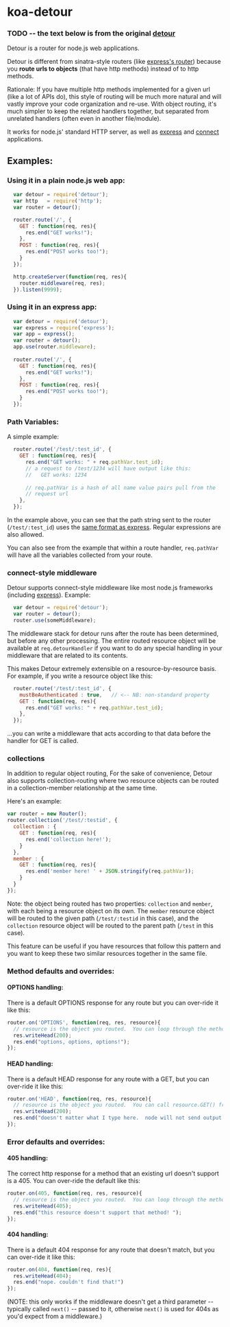 # koa-detour

### TODO -- the text below is from the original [detour](https://github.com/cainus/detour)

Detour is a router for node.js web applications.

Detour is different from sinatra-style routers (like [express's router](http://expressjs.com/api.html#app.VERB)) because you **route urls to objects** (that have http methods) instead of to http methods.

Rationale:  If you have multiple http methods implemented for a given url (like a lot of APIs do), this style of routing will be much more natural and will vastly improve your code organization and re-use.  With object routing, it's much simpler to keep the related handlers together, but separated from unrelated handlers (often even in another file/module).

It works for node.js' standard HTTP server, as well as [express](http://expressjs.com) and [connect](http://www.senchalabs.org/connect/) applications.


## Examples:

### Using it in a plain node.js web app: 

```javascript
  var detour = require('detour');
  var http   = require('http');
  var router = detour();

  router.route('/', {
    GET : function(req, res){
      res.end("GET works!");
    },
    POST : function(req, res){
      res.end("POST works too!");
    }
  });

  http.createServer(function(req, res){
    router.middleware(req, res);
  }).listen(9999);
```

### Using it in an express app:
```javascript
  var detour = require('detour');
  var express = require('express');
  var app = express();
  var router = detour();
  app.use(router.middleware);
  
  router.route('/', {
    GET : function(req, res){
      res.end("GET works!");
    },
    POST : function(req, res){
      res.end("POST works too!");
    }
  });

```
### Path Variables:
A simple example:

```javascript
  router.route('/test/:test_id', {
    GET : function(req, res){
      res.end("GET works: " + req.pathVar.test_id);
      // a request to /test/1234 will have output like this:
      //   GET works: 1234
      
      // req.pathVar is a hash of all name value pairs pull from the
      // request url
    },
  });

```
In the example above, you can see that the path string sent to the router (`/test/:test_id`) uses the [same format as express](http://expressjs.com/api.html#app.VERB).  Regular expressions are also allowed.


You can also see from the example  that within a route handler, `req.pathVar` will have all the variables collected from your route.

### connect-style middleware
Detour supports connect-style middleware like most node.js
frameworks (including [express](http://expressjs.com)).  Example:
```javascript
  var detour = require('detour');
  var router = detour();
  router.use(someMiddleware);
```

The middleware stack for detour runs after the route has been
determined, but before any other processing.  The entire routed resource
object will be available at `req.detourHandler` if you want to do any
special handling in your middleware that are related to its contents.

This makes Detour extremely extensible on a resource-by-resource basis.  For example, if you write a resource object like this:

```javascript
  router.route('/test/:test_id', {
    mustBeAuthenticated : true,   // <-- NB: non-standard property
    GET : function(req, res){
      res.end("GET works: " + req.pathVar.test_id);
    },
  });

```

...you can write a middleware that acts according to that data before the handler
for GET is called.


### collections
In addition to regular object routing, For the sake of convenience, Detour also supports collection-routing where two resource objects can be routed in a
collection-member relationship at the same time.

Here's an example:

```javascript
var router = new Router();
router.collection('/test/:testid', {
  collection : {
    GET : function(req, res){
      res.end('collection here!');
    }
  },
  member : {
    GET : function(req, res){
      res.end('member here! ' + JSON.stringify(req.pathVar));
    }
  }
});
```

Note: the object being routed has two properties: `collection` and
`member`, with each being a resource object on its own.  The `member`
resource object will be routed to the given path (`/test/:testid` in this
case), and the `collection` resource object will be routed to the parent
path (`/test` in this case).

This feature can be useful if you have resources that follow this
pattern and you want to keep these two similar resources together in the same file.


### Method defaults and overrides:

#### OPTIONS handling:
There is a default OPTIONS response for any route but you can over-ride it like this:
```javascript
router.on('OPTIONS', function(req, res, resource){
  // resource is the object you routed.  You can loop through the methods on it here if you want!
  res.writeHead(200);
  res.end("options, options, options!");
});
```

#### HEAD handling:
There is a default HEAD response for any route with a GET, but you can over-ride it like this:
```javascript
router.on('HEAD', function(req, res, resource){
  // resource is the object you routed.  You can call resource.GET() from here if you want!
  res.writeHead(200);
  res.end("doesn't matter what I type here.  node will not send output on a HEAD request")
});
```

### Error defaults and overrides:

#### 405 handling:
The correct http response for a method that an existing url doesn't support is a 405.  You can over-ride the default like this: 
```javascript
router.on(405, function(req, res, resource){
  // resource is the object you routed.  You can loop through the methods on it here if you want!
  res.writeHead(405);
  res.end("this resource doesn't support that method! ");
});
```

#### 404 handling:
There is a default 404 response for any route that doesn't match, but you can over-ride it like this:
```javascript
router.on(404, function(req, res){
  res.writeHead(404);
  res.end("nope. couldn't find that!")
});
```
(NOTE: this only works if the middleware doesn't get a third parameter -- typically called `next()` -- passed to it, 
otherwise `next()` is used for 404s as you'd expect from a middleware.)










